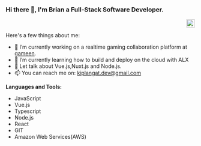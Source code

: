 

### Hi there 👋, I'm Brian a Full-Stack Software Developer.
<a href="https://www.linkedin.com/in/kiplangat-brian-4a0a16188">
  <img align="right" alt="Bryan's LinkedIN" width="22px" src="https://raw.githubusercontent.com/peterthehan/peterthehan/master/assets/linkedin.svg" />
</a>
<br/>
<br/>
Here's a few things about me:

- 🔭 I’m currently working on a realtime gaming collaboration platform at [gameen](https://gameen.gg/). 
- 🌱 I’m currently learning how to build and deploy on the cloud with ALX
- 💬 Let talk about Vue.js,Nuxt.js  and Node.js.
- 📫 You can reach me on: kiplangat.dev@gmail.com

**Languages and Tools:**
- JavaScript
- Vue.js
- Typescript
- Node.js
- React
- GIT
- Amazon Web Services(AWS)

